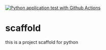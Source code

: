 [![Python application test with Github Actions](https://github.com/apatel415/scaffold/actions/workflows/pythonapp.yml/badge.svg)](https://github.com/apatel415/scaffold/actions/workflows/pythonapp.yml)

# scaffold
this is a project scaffold for python
